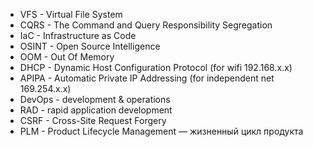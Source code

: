 - VFS - Virtual File System
- CQRS - The Command and Query Responsibility Segregation
- IaC - Infrastructure as Code
- OSINT - Open Source Intelligence
- OOM - Out Of Memory
- DHCP - Dynamic Host Configuration Protocol (for wifi 192.168.x.x)
- APIPA - Automatic Private IP Addressing (for independent net 169.254.x.x)
- DevOps - development & operations
- RAD - rapid application development
- CSRF - Cross-Site Request Forgery
- PLM - Product Lifecycle Management — жизненный цикл продукта
